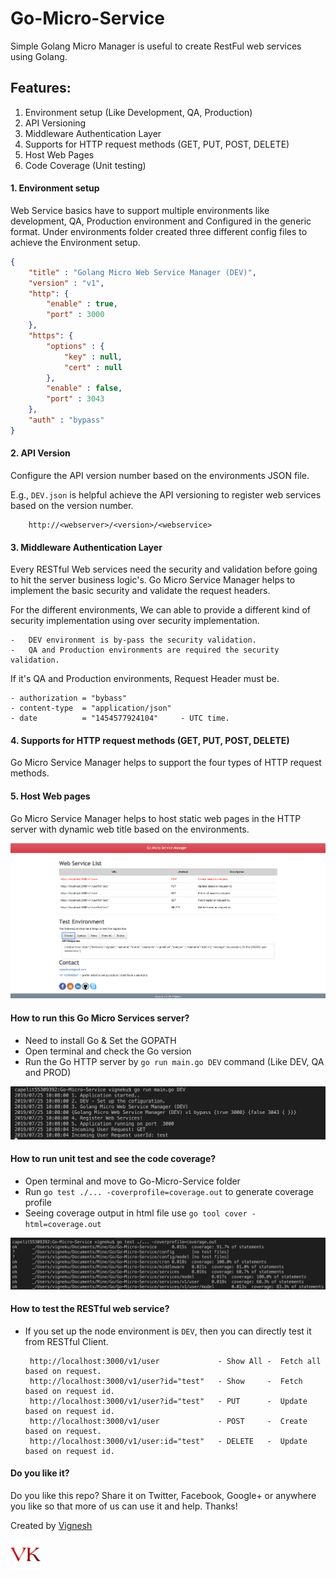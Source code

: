# Go-Micro-Service

Simple Golang Micro Manager is useful to create RestFul web services using Golang.

## Features:

1. Environment setup (Like Development, QA, Production)
2. API Versioning
3. Middleware Authentication Layer
4. Supports for HTTP request methods (GET, PUT, POST, DELETE)
5. Host Web Pages
6. Code Coverage (Unit testing)


#### 1. Environment setup

Web Service basics have to support multiple environments like development, QA, Production environment and Configured in the generic format.
Under environments folder created three different config files to achieve the Environment setup.

```json
{
	"title" : "Golang Micro Web Service Manager (DEV)",
	"version" : "v1",
	"http": {
		"enable" : true,
		"port" : 3000	
	},
	"https": {
		"options" : {
			"key" : null,
			"cert" : null
		},
		"enable" : false,
		"port" : 3043
	},
	"auth" : "bypass"
}
```

#### 2. API Version

Configure the API version number based on the environments JSON file.

E.g., `DEV.json` is helpful achieve the API versioning to register web services based on the version number.

```golang
	http://<webserver>/<version>/<webservice>        
```

#### 3. Middleware Authentication Layer

Every RESTful Web services need the security and validation before going to hit the server business logic's. Go Micro Service Manager helps to implement the basic security and validate the request headers.

For the different environments, We can able to provide a different kind of security implementation using over security implementation.

	-   DEV environment is by-pass the security validation.
	-   QA and Production environments are required the security validation. 

If it's QA and Production environments, Request Header must be.

	- authorization = "bybass"
	- content-type  = "application/json"
	- date          = "1454577924104"     - UTC time.

#### 4. Supports for HTTP request methods (GET, PUT, POST, DELETE)    

Go Micro Service Manager helps to support the four types of HTTP request methods.


#### 5. Host Web pages    

Go Micro Service Manager helps to host static web pages in the HTTP server with dynamic web title based on the environments.

![alt text][api_test_environment]

[api_test_environment]: https://github.com/vigneshuvi/Go-Micro-Service/blob/master/public/images/api_test_environment.png

#### How to run this Go Micro Services server?

-   Need to install Go & Set the GOPATH
-   Open terminal and check the Go version
-   Run the Go HTTP server by `go run main.go DEV` command (Like DEV, QA and PROD)

![alt text][start-go-http-server]

[start-go-http-server]: https://github.com/vigneshuvi/Go-Micro-Service/blob/master/public/images/start-go-http-server.png

#### How to run unit test and see the code coverage?

-   Open terminal and move to Go-Micro-Service folder
-	Run `go test ./... -coverprofile=coverage.out` to generate coverage profile
-   Seeing coverage output in html file use `go tool cover -html=coverage.out`

![alt text][code-coverage]

[code-coverage]: https://github.com/vigneshuvi/Go-Micro-Service/blob/master/public/images/code-coverage.png


#### How to test the RESTful web service?

-  If you set up the node environment is `DEV`, then you can directly test it from RESTful Client.

		http://localhost:3000/v1/user             - Show All -  Fetch all based on request.
		http://localhost:3000/v1/user?id="test"   - Show     -  Fetch based on request id. 
		http://localhost:3000/v1/user?id="test"   - PUT      -  Update based on request id. 
		http://localhost:3000/v1/user             - POST     -  Create based on request.
		http://localhost:3000/v1/user:id="test"   - DELETE   -  Update based on request id.


#### Do you like it?

Do you like this repo? Share it on Twitter, Facebook, Google+ or anywhere you like so that more of us can use it and help. Thanks!

Created by [Vignesh](http://vigneshuvi.github.io/) 

![alt text][logo]

[logo]: https://github.com/vigneshuvi/vigneshuvi.github.io/blob/master/favicon.ico/android-icon-48x48.png